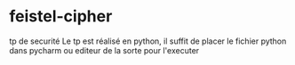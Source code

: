 # feistel-cipher
tp de securité
Le tp est réalisé en python, il suffit de placer le fichier python dans pycharm ou editeur de la sorte pour l'executer
